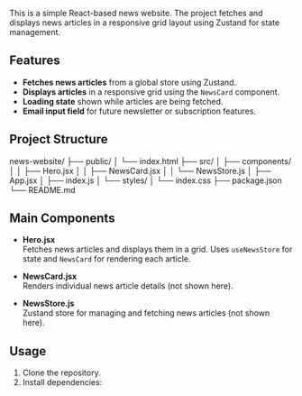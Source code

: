 This is a simple React-based news website. The project fetches and displays news articles in a responsive grid layout using Zustand for state management.

## Features

- **Fetches news articles** from a global store using Zustand.
- **Displays articles** in a responsive grid using the `NewsCard` component.
- **Loading state** shown while articles are being fetched.
- **Email input field** for future newsletter or subscription features.

## Project Structure

news-website/ ├── public/ 
│ └── index.html
 ├── src/ │ 
 ├── components/ │
  │ ├── Hero.jsx │ 
  │ ├── NewsCard.jsx │ 
  │ └── NewsStore.js │
   ├── App.jsx │ 
   ├── index.js │ 
   └── styles/ │
    └── index.css 
    ├── package.json 
    └── README.md



## Main Components

- **Hero.jsx**  
  Fetches news articles and displays them in a grid. Uses `useNewsStore` for state and `NewsCard` for rendering each article.

- **NewsCard.jsx**  
  Renders individual news article details (not shown here).

- **NewsStore.js**  
  Zustand store for managing and fetching news articles (not shown here).

## Usage

1. Clone the repository.
2. Install dependencies:
